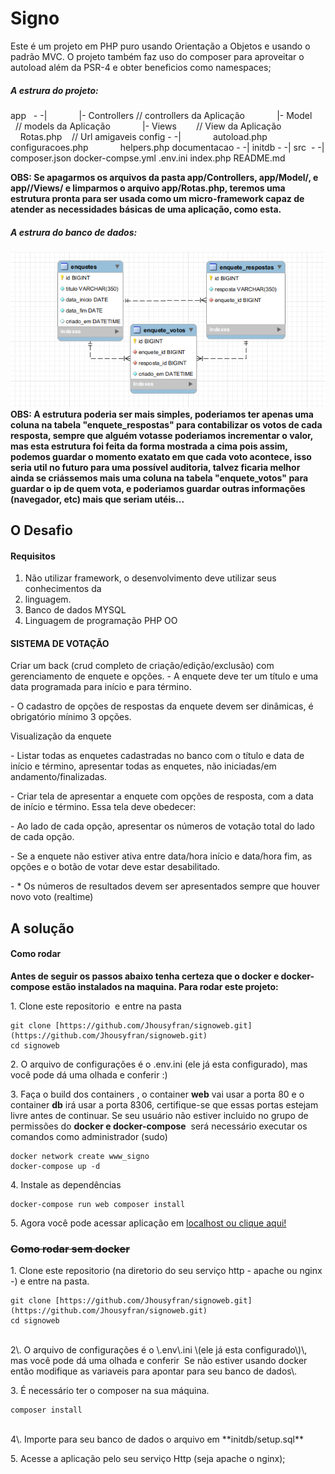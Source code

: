 # Signo

Este é um projeto em PHP puro usando Orientação a Objetos e usando o padrão MVC. O projeto também faz uso do composer para aproveitar o autoload além da PSR-4 e obter beneficios como namespaces;
<br>
##### A estrura do projeto:

app   \- \-\|
            \|\- Controllers // controllers da Aplicação
            \|\- Model        // models da Aplicação
            \|\- Views        // View da Aplicação
            Rotas.php    // Url amigaveis
config \- \-\|
            autoload.php
            configuracoes.php
            helpers.php
documentacao \- \-\|
initdb \- \-\|
src  \- \-\|
composer.json
docker-compse.yml
.env.ini
index.php
README.md

**OBS: Se apagarmos os arquivos da pasta app/Controllers, app/Model/, e app//Views/ e limparmos o arquivo app/Rotas.php, teremos uma estrutura pronta para ser usada como um micro-framework capaz de atender as necessidades básicas de uma aplicação, como esta.**
<br>
##### A estrura do banco de dados:

![image](https://raw.githubusercontent.com/Jhousyfran/signoweb/master/Documentacao/db_modelagem.png)
**OBS: A estrutura poderia ser mais simples, poderiamos ter apenas uma coluna na tabela "enquete\_respostas" para contabilizar os votos de cada resposta, sempre que alguém votasse poderiamos incrementar o valor, mas esta estrutura foi feita da forma mostrada a cima pois assim, podemos guardar o momento exatato em que cada voto acontece, isso seria util no futuro para uma possível auditoria, talvez ficaria melhor ainda se criássemos mais uma coluna na tabela "enquete\_votos" para guardar o ip de quem vota, e poderiamos guardar outras informações (navegador, etc) mais que seriam utéis...**

## O Desafio

#### Requisitos

1. Não utilizar framework, o desenvolvimento deve utilizar seus conhecimentos da
2. linguagem.
3. Banco de dados MYSQL
4. Linguagem de programação PHP OO

#### SISTEMA DE VOTAÇÃO

Criar um back (crud completo de criação/edição/exclusão) com gerenciamento de enquete e
opções.
\- A enquete deve ter um título e uma data programada para início e para término\.

\- O cadastro de opções de respostas da enquete devem ser dinâmicas\, é obrigatório mínimo 3 opções\.

Visualização da enquete

\- Listar todas as enquetes cadastradas no banco com o título e data de início e término\, apresentar todas as enquetes\, não iniciadas/em andamento/finalizadas\.

\- Criar tela de apresentar a enquete com opções de resposta\, com a data de início e término\. Essa tela deve obedecer:

\- Ao lado de cada opção\, apresentar os números de votação total do lado de cada opção\.

\- Se a enquete não estiver ativa entre data/hora início e data/hora fim\, as opções e o botão de votar deve estar desabilitado\.

\- \* Os números de resultados devem ser apresentados sempre que houver novo voto \(realtime\)
<br>
## A solução

#### Como rodar

**Antes de seguir os passos abaixo tenha certeza que o docker e docker-compose estão instalados na maquina. Para rodar este projeto:**

1\. Clone este repositorio  e entre na pasta

```
git clone [https://github.com/Jhousyfran/signoweb.git](https://github.com/Jhousyfran/signoweb.git) 
cd signoweb
```

2\. O arquivo de configurações é o \.env\.ini \(ele já esta configurado\)\, mas você pode dá uma olhada e conferir :\)

3\. Faça o build dos containers \, o container **web** vai usar a porta 80 e o container **db** irá usar a porta 8306, certifique-se que essas portas estejam livre antes de continuar. Se seu usuário não estiver incluido no grupo de permissões do **docker e docker-compose**  será necessário executar os comandos como administrador (sudo)

```
docker network create www_signo
docker-compose up -d
```

4\. Instale as dependências

```
docker-compose run web composer install
```

5\. Agora você pode acessar aplicação em [localhost ou clique aqui!](http://localhost)
<br>
### ~~Como rodar sem docker~~

1\. Clone este repositorio \(na diretorio do seu serviço http \- apache ou nginx \-\) e entre na pasta\.

```
git clone [https://github.com/Jhousyfran/signoweb.git](https://github.com/Jhousyfran/signoweb.git)
cd signoweb
```
<br>
2\. O arquivo de configurações é o \.env\.ini \(ele já esta configurado\)\, mas você pode dá uma olhada e conferir  Se não estiver usando docker então modifique as variaveis para apontar para seu banco de dados\.

3\. É necessário ter o composer na sua máquina\.
<br>
```
composer install
```
<br>
4\. Importe para seu banco de dados o arquivo em **initdb/setup.sql**

5\. Acesse a aplicação pelo seu serviço Http \(seja apache o nginx\);